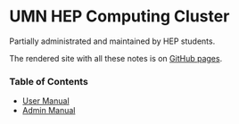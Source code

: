 # UMN HEP Computing Cluster

Partially administrated and maintained by HEP students.

The rendered site with all these notes is on [GitHub pages](https://tomeichlersmith.github.io/umn-cluster/).

### Table of Contents
- [User Manual](./src/user-manual)
- [Admin Manual](./src/admin-manual)
